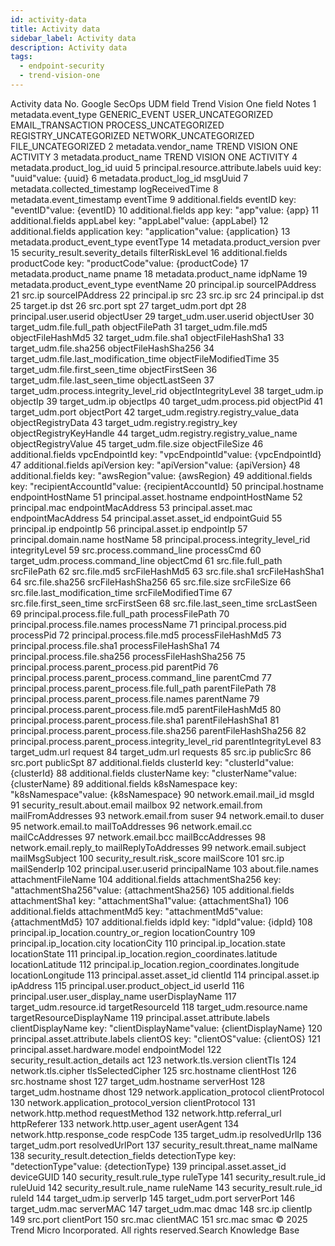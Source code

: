 ```yaml
---
id: activity-data
title: Activity data
sidebar_label: Activity data
description: Activity data
tags:
  - endpoint-security
  - trend-vision-one
---
```


 Activity data No. Google SecOps UDM field Trend Vision One field Notes 1 metadata.event_type GENERIC_EVENT USER_UNCATEGORIZED EMAIL_TRANSACTION PROCESS_UNCATEGORIZED REGISTRY_UNCATEGORIZED NETWORK_UNCATEGORIZED FILE_UNCATEGORIZED 2 metadata.vendor_name TREND VISION ONE ACTIVITY 3 metadata.product_name TREND VISION ONE ACTIVITY 4 metadata.product_log_id uuid 5 principal.resource.attribute.labels uuid key: "uuid"value: {uuid} 6 metadata.product_log_id msgUuid 7 metadata.collected_timestamp logReceivedTime 8 metadata.event_timestamp eventTime 9 additional.fields eventID key: "eventID"value: {eventID} 10 additional.fields app key: "app"value: {app} 11 additional.fields appLabel key: "appLabel"value: {appLabel} 12 additional.fields application key: "application"value: {application} 13 metadata.product_event_type eventType 14 metadata.product_version pver 15 security_result.severity_details filterRiskLevel 16 additional.fields productCode key: "productCode"value: {productCode} 17 metadata.product_name pname 18 metadata.product_name idpName 19 metadata.product_event_type eventName 20 principal.ip sourceIPAddress 21 src.ip sourceIPAddress 22 principal.ip src 23 src.ip src 24 principal.ip dst 25 target.ip dst 26 src.port spt 27 target_udm.port dpt 28 principal.user.userid objectUser 29 target_udm.user.userid objectUser 30 target_udm.file.full_path objectFilePath 31 target_udm.file.md5 objectFileHashMd5 32 target_udm.file.sha1 objectFileHashSha1 33 target_udm.file.sha256 objectFileHashSha256 34 target_udm.file.last_modification_time objectFileModifiedTime 35 target_udm.file.first_seen_time objectFirstSeen 36 target_udm.file.last_seen_time objectLastSeen 37 target_udm.process.integrity_level_rid objectIntegrityLevel 38 target_udm.ip objectIp 39 target_udm.ip objectIps 40 target_udm.process.pid objectPid 41 target_udm.port objectPort 42 target_udm.registry.registry_value_data objectRegistryData 43 target_udm.registry.registry_key objectRegistryKeyHandle 44 target_udm.registry.registry_value_name objectRegistryValue 45 target_udm.file.size objectFileSize 46 additional.fields vpcEndpointId key: "vpcEndpointId"value: {vpcEndpointId} 47 additional.fields apiVersion key: "apiVersion"value: {apiVersion} 48 additional.fields key: "awsRegion"value: {awsRegion} 49 additional.fields key: "recipientAccountId"value: {recipientAccountId} 50 principal.hostname endpointHostName 51 principal.asset.hostname endpointHostName 52 principal.mac endpointMacAddress 53 principal.asset.mac endpointMacAddress 54 principal.asset.asset_id endpointGuid 55 principal.ip endpointIp 56 principal.asset.ip endpointIp 57 principal.domain.name hostName 58 principal.process.integrity_level_rid integrityLevel 59 src.process.command_line processCmd 60 target_udm.process.command_line objectCmd 61 src.file.full_path srcFilePath 62 src.file.md5 srcFileHashMd5 63 src.file.sha1 srcFileHashSha1 64 src.file.sha256 srcFileHashSha256 65 src.file.size srcFileSize 66 src.file.last_modification_time srcFileModifiedTime 67 src.file.first_seen_time srcFirstSeen 68 src.file.last_seen_time srcLastSeen 69 principal.process.file.full_path processFilePath 70 principal.process.file.names processName 71 principal.process.pid processPid 72 principal.process.file.md5 processFileHashMd5 73 principal.process.file.sha1 processFileHashSha1 74 principal.process.file.sha256 processFileHashSha256 75 principal.process.parent_process.pid parentPid 76 principal.process.parent_process.command_line parentCmd 77 principal.process.parent_process.file.full_path parentFilePath 78 principal.process.parent_process.file.names parentName 79 principal.process.parent_process.file.md5 parentFileHashMd5 80 principal.process.parent_process.file.sha1 parentFileHashSha1 81 principal.process.parent_process.file.sha256 parentFileHashSha256 82 principal.process.parent_process.integrity_level_rid parentIntegrityLevel 83 target_udm.url request 84 target_udm.url requests 85 src.ip publicSrc 86 src.port publicSpt 87 additional.fields clusterId key: "clusterId"value: {clusterId} 88 additional.fields clusterName key: "clusterName"value: {clusterName} 89 additional.fields k8sNamespace key: "k8sNamespace"value: {k8sNamespace} 90 network.email.mail_id msgId 91 security_result.about.email mailbox 92 network.email.from mailFromAddresses 93 network.email.from suser 94 network.email.to duser 95 network.email.to mailToAddresses 96 network.email.cc mailCcAddresses 97 network.email.bcc mailBccAddresses 98 network.email.reply_to mailReplyToAddresses 99 network.email.subject mailMsgSubject 100 security_result.risk_score mailScore 101 src.ip mailSenderIp 102 principal.user.userid principalName 103 about.file.names attachmentFileName 104 additional.fields attachmentSha256 key: "attachmentSha256"value: {attachmentSha256} 105 additional.fields attachmentSha1 key: "attachmentSha1"value: {attachmentSha1} 106 additional.fields attachmentMd5 key: "attachmentMd5"value: {attachmentMd5} 107 additional.fields idpId key: "idpId"value: {idpId} 108 principal.ip_location.country_or_region locationCountry 109 principal.ip_location.city locationCity 110 principal.ip_location.state locationState 111 principal.ip_location.region_coordinates.latitude locationLatitude 112 principal.ip_location.region_coordinates.longitude locationLongitude 113 principal.asset.asset_id clientId 114 principal.asset.ip ipAddress 115 principal.user.product_object_id userId 116 principal.user.user_display_name userDisplayName 117 target_udm.resource.id targetResourceId 118 target_udm.resource.name targetResourceDisplayName 119 principal.asset.attribute.labels clientDisplayName key: "clientDisplayName"value: {clientDisplayName} 120 principal.asset.attribute.labels clientOS key: "clientOS"value: {clientOS} 121 principal.asset.hardware.model endpointModel 122 security_result.action_details act 123 network.tls.version clientTls 124 network.tls.cipher tlsSelectedCipher 125 src.hostname clientHost 126 src.hostname shost 127 target_udm.hostname serverHost 128 target_udm.hostname dhost 129 network.application_protocol clientProtocol 130 network.application_protocol_version clientProtocol 131 network.http.method requestMethod 132 network.http.referral_url httpReferer 133 network.http.user_agent userAgent 134 network.http.response_code respCode 135 target_udm.ip resolvedUrlIp 136 target_udm.port resolvedUrlPort 137 security_result.threat_name malName 138 security_result.detection_fields detectionType key: "detectionType"value: {detectionType} 139 principal.asset.asset_id deviceGUID 140 security_result.rule_type ruleType 141 security_result.rule_id ruleUuid 142 security_result.rule_name ruleName 143 security_result.rule_id ruleId 144 target_udm.ip serverIp 145 target_udm.port serverPort 146 target_udm.mac serverMAC 147 target_udm.mac dmac 148 src.ip clientIp 149 src.port clientPort 150 src.mac clientMAC 151 src.mac smac © 2025 Trend Micro Incorporated. All rights reserved.Search Knowledge Base